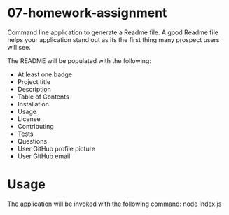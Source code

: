 # 07-homework-assignment

  Command line application to generate a Readme file. A good Readme file helps your application stand out as its the first thing many prospect users will see.

The README will be populated with the following:

  - At least one badge
  - Project title
  - Description
  - Table of Contents
  - Installation
  - Usage
  - License
  - Contributing
  - Tests
  - Questions
  - User GitHub profile picture
  - User GitHub email
    
# Usage

The application will be invoked with the following command: node index.js

